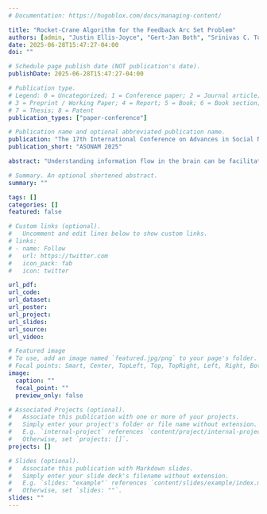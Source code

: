 ```yaml
---
# Documentation: https://hugoblox.com/docs/managing-content/

title: "Rocket-Crane Algorithm for the Feedback Arc Set Problem"
authors: [admin, "Justin Ellis-Joyce", "Gert-Jan Both", "Srinivas C. Turaga", "Harinarayan Asoori Sriram", "Srijith Chinthalapudi", du-zhihui]
date: 2025-06-28T15:47:27-04:00
doi: ""

# Schedule page publish date (NOT publication's date).
publishDate: 2025-06-28T15:47:27-04:00

# Publication type.
# Legend: 0 = Uncategorized; 1 = Conference paper; 2 = Journal article;
# 3 = Preprint / Working Paper; 4 = Report; 5 = Book; 6 = Book section;
# 7 = Thesis; 8 = Patent
publication_types: ["paper-conference"]

# Publication name and optional abbreviated publication name.
publication: "The 17th International Conference on Advances in Social Networks Analysis and Mining, Niagara Falls, Ontario, Canada, August 25-28, 2025."
publication_short: "ASONAM 2025"

abstract: "Understanding information flow in the brain can be facilitated by arranging neurons in the fly connectome to form a maximally ``feedforward'' structure. This task is naturally formulated as the Minimum Feedback Arc Set (MFAS)--a well-known NP-hard problem, especially for large-scale graphs. To address this, we propose the Rocket-Crane algorithm, an efficient two-phase method for solving MFAS. In the first phase, we develop a continuous-space optimization method that rapidly generates excellent solutions. In the second phase, we refine these solutions through advanced exploration techniques that integrate randomized and heuristic strategies to effectively escape local minima.  Extensive experiments demonstrate that Rocket-Crane outperforms state-of-the-art methods in terms of solution quality, scalability, and computational efficiency. On the primary benchmark--the fly connectome--our method achieved a feedforward arc set with a total forward weight of 35,459,266 (about 85%), the highest among all competing methods. The algorithm is open-source and available on GitHub."

# Summary. An optional shortened abstract.
summary: ""

tags: []
categories: []
featured: false

# Custom links (optional).
#   Uncomment and edit lines below to show custom links.
# links:
# - name: Follow
#   url: https://twitter.com
#   icon_pack: fab
#   icon: twitter

url_pdf:
url_code:
url_dataset:
url_poster:
url_project:
url_slides:
url_source:
url_video:

# Featured image
# To use, add an image named `featured.jpg/png` to your page's folder. 
# Focal points: Smart, Center, TopLeft, Top, TopRight, Left, Right, BottomLeft, Bottom, BottomRight.
image:
  caption: ""
  focal_point: ""
  preview_only: false

# Associated Projects (optional).
#   Associate this publication with one or more of your projects.
#   Simply enter your project's folder or file name without extension.
#   E.g. `internal-project` references `content/project/internal-project/index.md`.
#   Otherwise, set `projects: []`.
projects: []

# Slides (optional).
#   Associate this publication with Markdown slides.
#   Simply enter your slide deck's filename without extension.
#   E.g. `slides: "example"` references `content/slides/example/index.md`.
#   Otherwise, set `slides: ""`.
slides: ""
---
```

